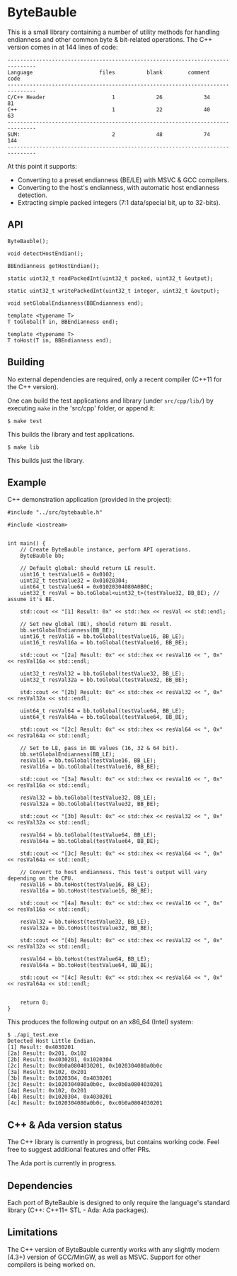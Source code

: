 # ByteBauble #

This is a small library containing a number of utility methods for handling endianness and other common byte & bit-related operations. The C++ version comes in at 144 lines of code:

	-------------------------------------------------------------------------------
	Language                     files          blank        comment           code
	-------------------------------------------------------------------------------
	C/C++ Header                     1             26             34             81
	C++                              1             22             40             63
	-------------------------------------------------------------------------------
	SUM:                             2             48             74            144
	-------------------------------------------------------------------------------



At this point it supports:

* Converting to a preset endianness (BE/LE) with MSVC & GCC compilers.
* Converting to the host's endianness, with automatic host endianness detection.
* Extracting simple packed integers (7:1 data/special bit, up to 32-bits).

## API ##

	ByteBauble();

	void detectHostEndian();

	BBEndianness getHostEndian();

	static uint32_t readPackedInt(uint32_t packed, uint32_t &output);

	static uint32_t writePackedInt(uint32_t integer, uint32_t &output);

	void setGlobalEndianness(BBEndianness end);
 
	template <typename T>
	T toGlobal(T in, BBEndianness end);

	template <typename T>
	T toHost(T in, BBEndianness end);

## Building ##

No external dependencies are required, only a recent compiler (C++11 for the C++ version).

One can build the test applications and library (under `src/cpp/lib/`) by executing `make` in the 'src/cpp' folder, or append it:

	$ make test

This builds the library and test applications.

	$ make lib

This builds just the library.

## Example ##

C++ demonstration application (provided in the project):

	#include "../src/bytebauble.h"

	#include <iostream>


	int main() {
		// Create ByteBauble instance, perform API operations.
		ByteBauble bb;
		
		// Default global: should return LE result.
		uint16_t testValue16 = 0x0102;
		uint32_t testValue32 = 0x01020304;
		uint64_t testValue64 = 0x01020304080A0B0C;
		uint32_t resVal = bb.toGlobal<uint32_t>(testValue32, BB_BE); // assume it's BE.
		
		std::cout << "[1] Result: 0x" << std::hex << resVal << std::endl;
		
		// Set new global (BE), should return BE result.
		bb.setGlobalEndianness(BB_BE);
		uint16_t resVal16 = bb.toGlobal(testValue16, BB_LE);
		uint16_t resVal16a = bb.toGlobal(testValue16, BB_BE);
		
		std::cout << "[2a] Result: 0x" << std::hex << resVal16 << ", 0x" << resVal16a << std::endl;
		
		uint32_t resVal32 = bb.toGlobal(testValue32, BB_LE);
		uint32_t resVal32a = bb.toGlobal(testValue32, BB_BE);
		
		std::cout << "[2b] Result: 0x" << std::hex << resVal32 << ", 0x" << resVal32a << std::endl;
		
		uint64_t resVal64 = bb.toGlobal(testValue64, BB_LE);
		uint64_t resVal64a = bb.toGlobal(testValue64, BB_BE);
		
		std::cout << "[2c] Result: 0x" << std::hex << resVal64 << ", 0x" << resVal64a << std::endl;
		
		// Set to LE, pass in BE values (16, 32 & 64 bit).
		bb.setGlobalEndianness(BB_LE);
		resVal16 = bb.toGlobal(testValue16, BB_LE);
		resVal16a = bb.toGlobal(testValue16, BB_BE);
		
		std::cout << "[3a] Result: 0x" << std::hex << resVal16 << ", 0x" << resVal16a << std::endl;
		
		resVal32 = bb.toGlobal(testValue32, BB_LE);
		resVal32a = bb.toGlobal(testValue32, BB_BE);
		
		std::cout << "[3b] Result: 0x" << std::hex << resVal32 << ", 0x" << resVal32a << std::endl;
		
		resVal64 = bb.toGlobal(testValue64, BB_LE);
		resVal64a = bb.toGlobal(testValue64, BB_BE);
		
		std::cout << "[3c] Result: 0x" << std::hex << resVal64 << ", 0x" << resVal64a << std::endl;
		
		// Convert to host endianness. This test's output will vary depending on the CPU.
		resVal16 = bb.toHost(testValue16, BB_LE);
		resVal16a = bb.toHost(testValue16, BB_BE);
		
		std::cout << "[4a] Result: 0x" << std::hex << resVal16 << ", 0x" << resVal16a << std::endl;
		
		resVal32 = bb.toHost(testValue32, BB_LE);
		resVal32a = bb.toHost(testValue32, BB_BE);
		
		std::cout << "[4b] Result: 0x" << std::hex << resVal32 << ", 0x" << resVal32a << std::endl;
		
		resVal64 = bb.toHost(testValue64, BB_LE);
		resVal64a = bb.toHost(testValue64, BB_BE);
		
		std::cout << "[4c] Result: 0x" << std::hex << resVal64 << ", 0x" << resVal64a << std::endl;
		
		
		return 0;
	}

This produces the following output on an x86_64 (Intel) system:


	$ ./api_test.exe
	Detected Host Little Endian.
	[1] Result: 0x4030201
	[2a] Result: 0x201, 0x102
	[2b] Result: 0x4030201, 0x1020304
	[2c] Result: 0xc0b0a0804030201, 0x1020304080a0b0c
	[3a] Result: 0x102, 0x201
	[3b] Result: 0x1020304, 0x4030201
	[3c] Result: 0x1020304080a0b0c, 0xc0b0a0804030201
	[4a] Result: 0x102, 0x201
	[4b] Result: 0x1020304, 0x4030201
	[4c] Result: 0x1020304080a0b0c, 0xc0b0a0804030201



## C++ & Ada version status ##

The C++ library is currently in progress, but contains working code. Feel free to suggest additional features and offer PRs.

The Ada port is currently in progress.


## Dependencies ##

Each port of ByteBauble is designed to only require the language's standard library (C++: C++11+ STL - Ada: Ada packages). 

## Limitations ##

The C++ version of ByteBauble currently works with any slightly modern (4.3+) version of GCC/MinGW, as well as MSVC. Support for other compilers is being worked on.